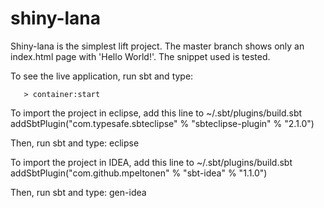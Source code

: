 shiny-lana
==========

Shiny-lana is the simplest lift project. The master branch shows only 
an index.html page with 'Hello World!'. The snippet used is tested.

To see the live application, run sbt and type:

       > container:start

To import the project in eclipse, add this line to ~/.sbt/plugins/build.sbt
    addSbtPlugin("com.typesafe.sbteclipse" % "sbteclipse-plugin" % "2.1.0")

Then, run sbt and type:
    eclipse

To import the project in IDEA, add this line to ~/.sbt/plugins/build.sbt
    addSbtPlugin("com.github.mpeltonen" % "sbt-idea" % "1.1.0")

Then, run sbt and type:
    gen-idea
